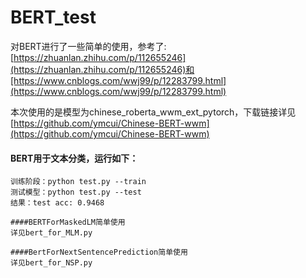 # BERT_test

对BERT进行了一些简单的使用，参考了:
[https://zhuanlan.zhihu.com/p/112655246](https://zhuanlan.zhihu.com/p/112655246)和[https://www.cnblogs.com/wwj99/p/12283799.html](https://www.cnblogs.com/wwj99/p/12283799.html)

本次使用的是模型为chinese_roberta_wwm_ext_pytorch，下载链接详见[https://github.com/ymcui/Chinese-BERT-wwm](https://github.com/ymcui/Chinese-BERT-wwm)

#### BERT用于文本分类，运行如下：
``` text
训练阶段：python test.py --train
测试模型：python test.py --test
结果：test acc: 0.9468

####BERTForMaskedLM简单使用
详见bert_for_MLM.py

####BertForNextSentencePrediction简单使用
详见bert_for_NSP.py

